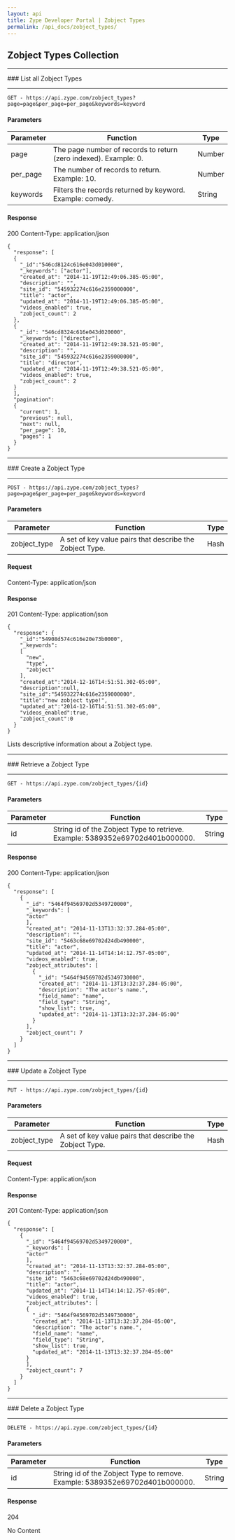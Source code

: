 ```yaml
---
layout: api
title: Zype Developer Portal | Zobject Types
permalink: /api_docs/zobject_types/
---
```


## Zobject Types Collection
<hr>
### List all Zobject Types
<hr>
<pre><code>GET - https://api.zype.com/zobject_types?page=page&per_page=per_page&keywords=keyword
</code></pre>

#### Parameters

Parameter | Function | Type
--------- | -------- | ----
page      | The page number of records to return (zero indexed). Example: 0. | Number
per_page  | The number of records to return. Example: 10. | Number
keywords  | Filters the records returned by keyword. Example: comedy. | String

#### Response
200
Content-Type: application/json

<pre><code>{
  "response": [
  {
    "_id":"546cd8124c616e043d010000",
    "_keywords": ["actor"],
    "created_at": "2014-11-19T12:49:06.385-05:00",
    "description": "",
    "site_id": "545932274c616e2359000000",
    "title": "actor",
    "updated_at": "2014-11-19T12:49:06.385-05:00",
    "videos_enabled": true,
    "zobject_count": 2
  },
  {
    "_id": "546cd8324c616e043d020000",
    "_keywords": ["director"],
    "created_at": "2014-11-19T12:49:38.521-05:00",
    "description": "",
    "site_id": "545932274c616e2359000000",
    "title": "director",
    "updated_at": "2014-11-19T12:49:38.521-05:00",
    "videos_enabled": true,
    "zobject_count": 2
  }
  ],
  "pagination":
  {
    "current": 1,
    "previous": null,
    "next": null,
    "per_page": 10,
    "pages": 1
  }
}
</code></pre>
<hr>
### Create a Zobject Type
<hr>

<pre><code>POST - https://api.zype.com/zobject_types?page=page&per_page=per_page&keywords=keyword
</code></pre>

#### Parameters

Parameter | Function | Type
--------- | -------- | ----
zobject_type | A set of key value pairs that describe the Zobject Type. | Hash

#### Request
Content-Type: application/json

#### Response
201
Content-Type: application/json

<pre><code>{
  "response": {
    "_id":"54908d574c616e20e73b0000",
    "_keywords":
    [
      "new",
      "type",
      "zobject"
    ],
    "created_at":"2014-12-16T14:51:51.302-05:00",
    "description":null,
    "site_id":"545932274c616e2359000000",
    "title":"new zobject type!",
    "updated_at":"2014-12-16T14:51:51.302-05:00",
    "videos_enabled":true,
    "zobject_count":0
  }
}
</code></pre>

Lists descriptive information about a Zobject type.
<hr>
### Retrieve a Zobject Type
<hr>
<pre><code>GET - https://api.zype.com/zobject_types/{id}
</code></pre>

#### Parameters

Parameter | Function | Type
--------- | -------- | ----
id | String id of the Zobject Type to retrieve. Example: 5389352e69702d401b000000. | String

#### Response
200
Content-Type: application/json

<pre><code>{
  "response": [
    {
      "_id": "5464f94569702d5349720000",
      "_keywords": [
      "actor"
      ],
      "created_at": "2014-11-13T13:32:37.284-05:00",
      "description": "",
      "site_id": "5463c68e69702d24db490000",
      "title": "actor",
      "updated_at": "2014-11-14T14:14:12.757-05:00",
      "videos_enabled": true,
      "zobject_attributes": [
        {
          "_id": "5464f94569702d5349730000",
          "created_at": "2014-11-13T13:32:37.284-05:00",
          "description": "The actor's name.",
          "field_name": "name",
          "field_type": "String",
          "show_list": true,
          "updated_at": "2014-11-13T13:32:37.284-05:00"
        }
      ],
      "zobject_count": 7
    }
  ]
}
</code></pre>
<hr>
### Update a Zobject Type
<hr>

<pre><code>PUT - https://api.zype.com/zobject_types/{id}
</code></pre>

#### Parameters

Parameter | Function | Type
--------- | -------- | ----
zobject_type   | A set of key value pairs that describe the Zobject Type. | Hash

#### Request
Content-Type: application/json

#### Response
201
Content-Type: application/json

<pre><code>{
  "response": [
    {
      "_id": "5464f94569702d5349720000",
      "_keywords": [
      "actor"
      ],
      "created_at": "2014-11-13T13:32:37.284-05:00",
      "description": "",
      "site_id": "5463c68e69702d24db490000",
      "title": "actor",
      "updated_at": "2014-11-14T14:14:12.757-05:00",
      "videos_enabled": true,
      "zobject_attributes": [
      {
        "_id": "5464f94569702d5349730000",
        "created_at": "2014-11-13T13:32:37.284-05:00",
        "description": "The actor's name.",
        "field_name": "name",
        "field_type": "String",
        "show_list": true,
        "updated_at": "2014-11-13T13:32:37.284-05:00"
      }
      ],
      "zobject_count": 7
    }
  ]
}
</code></pre>
<hr>
### Delete a Zobject Type
<hr>

<pre><code>DELETE - https://api.zype.com/zobject_types/{id}
</code></pre>

#### Parameters

Parameter | Function | Type
--------- | -------- | ----
id | String id of the Zobject Type to remove. Example: 5389352e69702d401b000000. | String

#### Response
204

No Content
